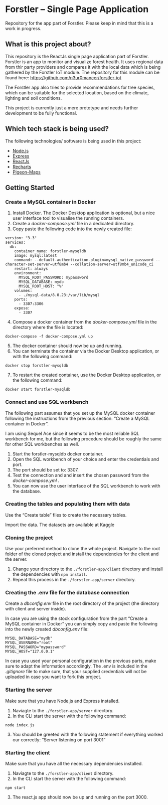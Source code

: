 # Forstler – Single Page Application

Repository for the app part of Forstler. Please keep in mind that this is a work in progress.

## What is this project about?

This repository is the ReactJs single page application part of Forstler. Forstler is an app to monitor and visualize forest health. It uses regional data from thir party providers and compares it with the local data which is being gathered by the Forstler IoT module. The repository for this module can be found here: https://github.com/n3ur0mancer/forstler-iot

The Forstler app also tries to provide recommendations for tree species, which can be suitable for the selected location, based on the climate, lighting and soil conditions.

This project is currently just a mere prototype and needs further development to be fully functional.

## Which tech stack is being used?

The following technologies/ software is being used in this project:

- [Node.js](https://nodejs.org/en/)
- [Express](https://expressjs.com/)
- [ReactJs](https://reactjs.org/)
- [Recharts](https://recharts.org/)
- [Pigeon-Maps](https://pigeon-maps.js.org/)

## Getting Started

### Create a MySQL container in Docker

1. Install Docker. The Docker Desktop application is optional, but a nice user interface tool to visualise the running containers.
2. Create a _docker-compose.yml_ file in a dedicated directory.
3. Copy paste the following code into the newly created file:

```
version: "3.3"
services:
  db:
    container_name: forstler-mysqldb
    image: mysql:latest
    command: --default-authentication-plugin=mysql_native_password --character-set-server=utf8mb4 --collation-server=utf8mb4_unicode_ci
    restart: always
    environment:
      MYSQL_ROOT_PASSWORD: mypassword
      MYSQL_DATABASE: mydb
      MYSQL_ROOT_HOST: "%"
    volumes:
      - ./mysql-data/8.0.23:/var/lib/mysql
    ports:
      - 3307:3306
    expose:
      - 3307
```

4. Compose a docker container from the _docker-compose.yml_ file in the directory where the file is located:

```
docker-compose -f docker-compose.yml up
```

5. The docker container should now be up and running.
6. You can terminate the container via the Docker Desktop application, or with the following command:

```
docker stop forstler-mysqldb
```

7. To restart the created container, use the Docker Desktop application, or the following command:

```
docker start forstler-mysqldb
```

### Connect and use SQL workbench

The following part assumes that you set up the MySQL docker container following the instructions from the previous section: “Create a MySQL container in Docker”.

I am using Sequel Ace since it seems to be the most reliable SQL workbench for me, but the following procedure should be roughly the same for other SQL workbenches as well.

1. Start the forstler-mysqldb docker container.
2. Open the SQL workbench of your choice and enter the credentials and port.
3. The port should be set to: 3307.
4. Test the connection and and insert the chosen password from the _docker-compose.yml_ .
5. You can now use the user interface of the SQL workbench to work with the database.

### Creating the tables and populating them with data

Use the “Create table” files to create the necessary tables.

Import the data. The datasets are available at Kaggle

### Cloning the project

Use your preferred method to clone the whole project. Navigate to the root folder of the cloned project and install the dependencies for the client and the server.

1. Change your directory to the `./forstler-app/client` directory and install the dependencies with `npm install`.
2. Repeat this process in the `./forstler-app/server` directory.

### Creating the .env file for the database connection

Create a _dbconfig.env_ file in the root directory of the project (the directory with client and server inside).

In case you are using the stock configuration from the part “Create a MySQL container in Docker” you can simply copy and paste the following into the newly created _dbconfig.env_ file:

```
MYSQL_DATABASE="mydb"
MYSQL_USERNAME="root"
MYSQL_PASSWORD="mypassword"
MYSQL_HOST="127.0.0.1"
```

In case you used your personal configuration in the previous parts, make sure to adapt the information accordingly. The .env is included in the _.gitignore_ file to make sure, that your supplied credentials will not be uploaded in case you want to fork this project.

### Starting the server

Make sure that you have Node.js and Express installed.

1. Naviagte to the `./forstler-app/server` directory.
2. In the CLI start the server with the following command:

```
node index.js
```

3. You should be greeted with the following statement if everything worked our correctly: “Server listening on port 3001”

### Starting the client

Make sure that you have all the necessary dependencies installed.

1. Naviagte to the `./forstler-app/client` directory.
2. In the CLI start the server with the following command:

```
npm start
```

3. The react.js app should now be up and running on the port 3000.
